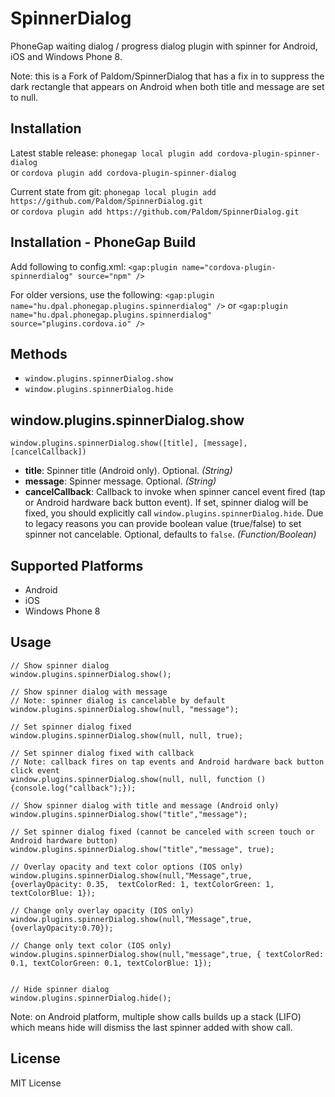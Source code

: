 SpinnerDialog
=============

PhoneGap waiting dialog / progress dialog plugin with spinner for Android, iOS and Windows Phone 8.

Note:  this is a Fork of Paldom/SpinnerDialog that has a fix in to suppress the dark rectangle that appears on Android when both title and message are set to null.

## Installation

Latest stable release: ```phonegap local plugin add cordova-plugin-spinner-dialog```  
or ```cordova plugin add cordova-plugin-spinner-dialog```

Current state from git: ```phonegap local plugin add https://github.com/Paldom/SpinnerDialog.git```  
or ```cordova plugin add https://github.com/Paldom/SpinnerDialog.git```

## Installation - PhoneGap Build 

Add following to config.xml: ```<gap:plugin name="cordova-plugin-spinnerdialog" source="npm" />```

For older versions, use the following: ```<gap:plugin name="hu.dpal.phonegap.plugins.spinnerdialog" />```
or ```<gap:plugin name="hu.dpal.phonegap.plugins.spinnerdialog" source="plugins.cordova.io" />```

## Methods

- `window.plugins.spinnerDialog.show`
- `window.plugins.spinnerDialog.hide`

## window.plugins.spinnerDialog.show


    window.plugins.spinnerDialog.show([title], [message], [cancelCallback])

- __title__: Spinner title (Android only). Optional. _(String)_
- __message__: Spinner message. Optional. _(String)_
- __cancelCallback__: Callback to invoke when spinner cancel event fired (tap or Android hardware back button event). If set, spinner dialog will be fixed, you should explicitly call `window.plugins.spinnerDialog.hide`. Due to legacy reasons you can provide boolean value (true/false) to set spinner not cancelable. Optional, defaults to `false`. _(Function/Boolean)_


## Supported Platforms

- Android
- iOS
- Windows Phone 8

## Usage

    // Show spinner dialog
    window.plugins.spinnerDialog.show();
    
    // Show spinner dialog with message 
    // Note: spinner dialog is cancelable by default
    window.plugins.spinnerDialog.show(null, "message");
    
    // Set spinner dialog fixed
    window.plugins.spinnerDialog.show(null, null, true);
    
    // Set spinner dialog fixed with callback
    // Note: callback fires on tap events and Android hardware back button click event
    window.plugins.spinnerDialog.show(null, null, function () {console.log("callback");});
    
    // Show spinner dialog with title and message (Android only)
    window.plugins.spinnerDialog.show("title","message");
    
    // Set spinner dialog fixed (cannot be canceled with screen touch or Android hardware button)
    window.plugins.spinnerDialog.show("title","message", true);
    
    // Overlay opacity and text color options (IOS only)
    window.plugins.spinnerDialog.show(null,"Message",true, {overlayOpacity: 0.35,  textColorRed: 1, textColorGreen: 1, textColorBlue: 1}); 
    
    // Change only overlay opacity (IOS only)
    window.plugins.spinnerDialog.show(null,"Message",true,{overlayOpacity:0.70});
    
    // Change only text color (IOS only)
    window.plugins.spinnerDialog.show(null,"message",true, { textColorRed: 0.1, textColorGreen: 0.1, textColorBlue: 1});
    
    
    // Hide spinner dialog
    window.plugins.spinnerDialog.hide();
            
 
  
Note: on Android platform, multiple show calls builds up a stack (LIFO) which means hide will dismiss the last spinner added with show call.

## License

MIT License
